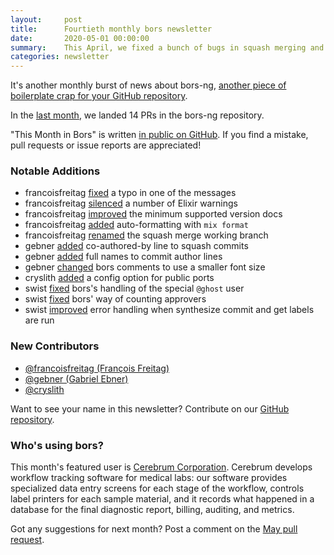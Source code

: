 ```yaml
---
layout:     post
title:      Fourtieth monthly bors newsletter
date:       2020-05-01 00:00:00
summary:    This April, we fixed a bunch of bugs in squash merging and approver counting
categories: newsletter
---
```


It's another monthly burst of news about bors-ng, [another piece of boilerplate crap for your GitHub repository](https://twitter.com/stdlib/status/1226242263178776578).

In the [last month](https://github.com/bors-ng/bors-ng/pulls?utf8=%E2%9C%93&q=is%3Apr%20is%3Amerged%20closed%3A2020-04-01..2020-04-30),
we landed 14 PRs in the bors-ng repository.

"This Month in Bors" is written [in public on GitHub][GitHub for TMiB].
If you find a mistake, pull requests or issue reports are appreciated!

[GitHub for TMiB]: https://github.com/bors-ng/bors-ng.github.io


### Notable Additions

* francoisfreitag [fixed](https://github.com/bors-ng/bors-ng/pull/920) a typo in one of the messages
* francoisfreitag [silenced](https://github.com/bors-ng/bors-ng/pull/923) a number of Elixir warnings
* francoisfreitag [improved](https://github.com/bors-ng/bors-ng/pull/924) the minimum supported version docs
* francoisfreitag [added](https://github.com/bors-ng/bors-ng/pull/925) auto-formatting with `mix format`
* francoisfreitag [renamed](https://github.com/bors-ng/bors-ng/pull/933) the squash merge working branch
* gebner [added](https://github.com/bors-ng/bors-ng/pull/928) co-authored-by line to squash commits
* gebner [added](https://github.com/bors-ng/bors-ng/pull/929) full names to commit author lines
* gebner [changed](https://github.com/bors-ng/bors-ng/pull/930) bors comments to use a smaller font size
* cryslith [added](https://github.com/bors-ng/bors-ng/pull/935) a config option for public ports
* swist [fixed](https://github.com/bors-ng/bors-ng/pull/939) bors's handling of the special `@ghost` user
* swist [fixed](https://github.com/bors-ng/bors-ng/pull/940) bors' way of counting approvers
* swist [improved](https://github.com/bors-ng/bors-ng/pull/944) error handling when synthesize commit and get labels are run


### New Contributors

* [@francoisfreitag (François Freitag)](https://github.com/francoisfreitag)
* [@gebner (Gabriel Ebner)](https://github.com/gebner)
* [@cryslith](https://github.com/cryslith)

Want to see your name in this newsletter? Contribute on our [GitHub repository](https://github.com/bors-ng/bors-ng).


### Who's using bors?

This month's featured user is [Cerebrum Corporation](https://cerebrumcorp.com/). Cerebrum develops workflow tracking software for medical labs: our software provides specialized data entry screens for each stage of the workflow, controls label printers for each sample material, and it records what happened in a database for the final diagnostic report, billing, auditing, and metrics.

Got any suggestions for next month?
Post a comment on the [May pull request](https://github.com/bors-ng/bors-ng.github.io/pull/108).
